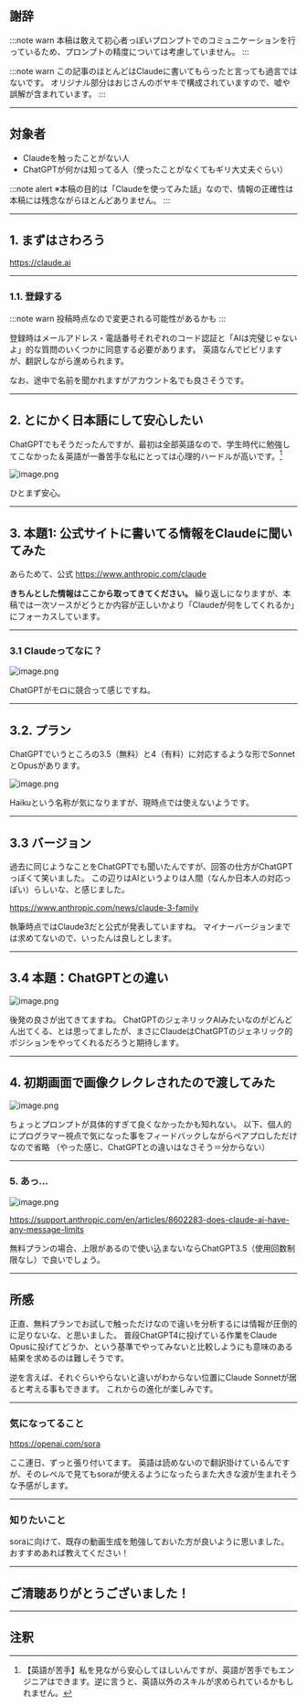 ## 謝辞
:::note warn
本稿は敢えて初心者っぽいプロンプトでのコミュニケーションを行っているため、プロンプトの精度については考慮していません。
:::

:::note warn
この記事のほとんどはClaudeに書いてもらったと言っても過言ではないです。
オリジナル部分はおじさんのボヤキで構成されていますので、嘘や誤解が含まれています。
:::

---

## 対象者
- Claudeを触ったことがない人
- ChatGPTが何かは知ってる人（使ったことがなくてもギリ大丈夫ぐらい）

:::note alert
※本稿の目的は「Claudeを使ってみた話」なので、情報の正確性は本稿には残念ながらほとんどありません。
:::

---

## 1. まずはさわろう
https://claude.ai

---

### 1.1. 登録する
:::note warn
投稿時点なので変更される可能性があるかも
:::

登録時はメールアドレス・電話番号それぞれのコード認証と「AIは完璧じゃないよ」的な質問のいくつかに同意する必要があります。
英語なんでビビリますが、翻訳しながら進められます。

なお、途中で名前を聞かれますがアカウント名でも良さそうです。

---

## 2. とにかく日本語にして安心したい
ChatGPTでもそうだったんですが、最初は全部英語なので、学生時代に勉強してこなかった＆英語が一番苦手な私にとっては心理的ハードルが高いです。[^英語苦手なエンジニア]

[^英語苦手なエンジニア]: 【英語が苦手】私を見ながら安心してほしいんですが、英語が苦手でもエンジニアはできます。逆に言うと、英語以外のスキルが求められているかもしれません。

![image.png](https://qiita-image-store.s3.ap-northeast-1.amazonaws.com/0/122800/87ad16ea-c3b9-e7b7-1b69-4d1f0e23d029.png)

ひとまず安心。

---

## 3. 本題1: 公式サイトに書いてる情報をClaudeに聞いてみた
あらためて、公式
https://www.anthropic.com/claude

**きちんとした情報はここから取ってきてください。**
繰り返しになりますが、本稿では一次ソースがどうとか内容が正しいかより「Claudeが何をしてくれるか」にフォーカスしています。

---

### 3.1 Claudeってなに？
![image.png](https://qiita-image-store.s3.ap-northeast-1.amazonaws.com/0/122800/534b57b9-2b84-ee20-c677-2707e912011b.png)

ChatGPTがモロに競合って感じですね。

---

## 3.2. プラン
ChatGPTでいうところの3.5（無料）と4（有料）に対応するような形でSonnetとOpusがあります。

![image.png](https://qiita-image-store.s3.ap-northeast-1.amazonaws.com/0/122800/8a7ef208-df30-1cdb-306d-43e5b2a5ebf6.png)

Haikuという名称が気になりますが、現時点では使えないようです。

---

## 3.3 バージョン
過去に同じようなことをChatGPTでも聞いたんですが、回答の仕方がChatGPTっぽくて笑いました。
この辺りはAIというよりは人間（なんか日本人の対応っぽい）らしいな、と感じました。

https://www.anthropic.com/news/claude-3-family

執筆時点ではClaude3だと公式が発表していますね。
マイナーバージョンまでは求めてないので、いったんは良しとします。

---

## 3.4 本題：ChatGPTとの違い
![image.png](https://qiita-image-store.s3.ap-northeast-1.amazonaws.com/0/122800/003cc43c-755d-822b-19a9-bb5602d4f30e.png)

後発の良さが出てきてますね。
ChatGPTのジェネリックAIみたいなのがどんどん出てくる、とは思ってましたが、まさにClaudeはChatGPTのジェネリック的ポジションをやってくれるだろうと期待します。

---

## 4. 初期画面で画像クレクレされたので渡してみた
![image.png](https://qiita-image-store.s3.ap-northeast-1.amazonaws.com/0/122800/51802995-1095-c75a-4919-3faf9cffcb79.png)

ちょっとプロンプトが具体的すぎて良くなかったかも知れない。
以下、個人的にプログラマー視点で気になった事をフィードバックしながらペアプロしただけなので省略
（やった感じ、ChatGPTとの違いはなさそう＝分からない）

---

### 5. あっ…
![image.png](https://qiita-image-store.s3.ap-northeast-1.amazonaws.com/0/122800/4c5cd2d9-5b9e-17ef-a68d-13189b2c8cd0.png)

https://support.anthropic.com/en/articles/8602283-does-claude-ai-have-any-message-limits

無料プランの場合、上限があるので使い込まないならChatGPT3.5（使用回数制限なし）で良いでしょう。

---

## 所感
正直、無料プランでお試しで触っただけなので違いを分析するには情報が圧倒的に足りないな、と思いました。
普段ChatGPT4に投げている作業をClaude Opusに投げてどうか、という基準でやってみないと比較しようにも意味のある結果を求めるのは難しそうです。

逆を言えば、それぐらいやらないと違いがわからない位置にClaude Sonnetが居ると考える事もできます。
これからの進化が楽しみです。

---

### 気になってること
https://openai.com/sora

ここ連日、ずっと張り付いてます。
英語は読めないので翻訳掛けているんですが、そのレベルで見てもsoraが使えるようになったらまた大きな波が生まれそうな予感がします。

---

### 知りたいこと
soraに向けて、既存の動画生成を勉強しておいた方が良いように思いました。
おすすめあれば教えてください！

---

## ご清聴ありがとうございました！

---

## 注釈

